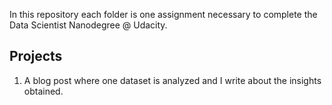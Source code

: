 In this repository each folder is one assignment necessary to complete the Data Scientist Nanodegree @ Udacity.

## Projects

1. A blog post where one dataset is analyzed and I write about the insights obtained.
 
